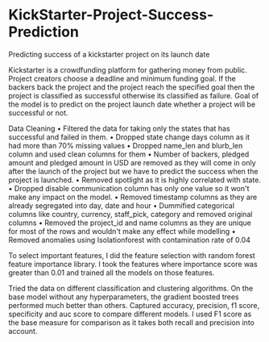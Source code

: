 # KickStarter-Project-Success-Prediction
Predicting success of a kickstarter project on its launch date

Kickstarter is a crowdfunding platform for gathering money from public. Project creators choose a deadline and minimum funding goal. If the backers back the project and the project reach the specified goal then the project is classified as successful otherwise its classified as failure. Goal of the model is to predict on the project launch date whether a project will be successful or not.


Data Cleaning
• Filtered the data for taking only the states that has successful and failed in them.
• Dropped state change days column as it had more than 70% missing values
• Dropped name_len and blurb_len column and used clean columns for them
• Number of backers, pledged amount and pledged amount in USD are removed as they will come in only after the launch of the project but we have to predict the    success when the project is launched.
• Removed spotlight as it is highly correlated with state.
• Dropped disable communication column has only one value so it won't make any impact on the model.
• Removed timestamp columns as they are already segregated into day, date and hour
• Dummified categorical columns like country, currency, staff_pick, category and removed original columns
• Removed the project_id and name columns as they are unique for most of the rows and wouldn't make any effect while modelling
• Removed anomalies using Isolationforest with contamination rate of 0.04


To select important features, I did the feature selection with random forest feature importance library. I took the features where importance score was greater than 0.01 and trained all the models on those features.

Tried the data on different classification and clustering algorithms. On the base model without any hyperparameters, the gradient boosted trees performed much better than others. Captured accuracy, precision, f1 score, specificity and auc score to compare different models. I used F1 score as the base measure for comparison as it takes both recall and precision into account.
